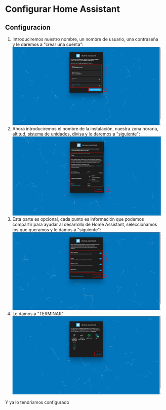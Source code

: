 # Configurar Home Assistant

## Configuracion

1. Introduciremos nuestro nombre, un nombre de usuario, una contraseña y le daremos a "crear una cuenta":
![Imagen GIT](imagenes/ha1.png)
2. Ahora introduciremos el nombre de la instalación, nuestra zona horaria, altitud, sistema de unidades, divisa y le daremos a "siguiente":
![Imagen GIT](imagenes/ha2.png)
3. Esta parte es opcional, cada punto es información que podemos compartir para ayudar al desarrollo de Home Assistant, seleccionamos los que queramos y le damos a "siguiente":
![Imagen GIT](imagenes/ha3.png)
4. Le damos a "TERMINAR"
![Imagen GIT](imagenes/ha4.png)

Y ya lo tendriamos configurado
